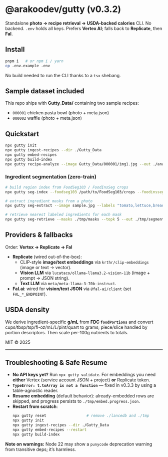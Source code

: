 # @arakoodev/gutty (v0.3.2)

Standalone **photo → recipe retrieval → USDA-backed calories** CLI.
No backend. `.env` holds all keys. Prefers **Vertex AI**; falls back to **Replicate**, then **Fal**.

## Install
```bash
pnpm i   # or npm i / yarn
cp .env.example .env
```
No build needed to run the CLI thanks to a `tsx` shebang.

## Sample dataset included
This repo ships with **Gutty_Data/** containing two sample recipes:
- `000001` chicken pasta bowl (photo + meta.json)
- `000002` waffle (photo + meta.json)

## Quickstart
```bash
npx gutty init
npx gutty ingest-recipes --dir ./Gutty_Data
npx gutty embed-recipes
npx gutty build-index
npx gutty recipe-analyze --image Gutty_Data/000001/img1.jpg --out ./analysis.json
```

### Ingredient segmentation (zero-train)
```bash
# build region index from FoodSeg103 / FoodInsSeg crops
npx gutty seg-index --foodseg103 /path/to/FoodSeg103/crops --foodinsseg /path/to/FoodInsSeg/crops

# extract ingredient masks from a photo
npx gutty seg-extract --image sample.jpg --labels "tomato,lettuce,bread" --out ./tmp/masks

# retrieve nearest labeled ingredients for each mask
npx gutty seg-retrieve --masks ./tmp/masks --topk 5 --out ./tmp/segments.json
```

## Providers & fallbacks
Order: **Vertex → Replicate → Fal**

- **Replicate** (wired out-of-the-box):
  - CLIP-style **image/text embeddings** via `krthr/clip-embeddings` (image or text → vector).
  - **Vision LLM** via `lucataco/ollama-llama3.2-vision-11b` (image + prompt → JSON string).
  - **Text LLM** via `meta/meta-llama-3-70b-instruct`.
- **Fal.ai**: wired for **vision/text JSON** via `@fal-ai/client` (set `FAL_*_ENDPOINT`).

## USDA density
We derive ingredient-specific **g/mL** from **FDC `foodPortions`** and convert cups/tbsp/tsp/fl-oz/mL/L/pint/quart to grams; piece/slice handled by portion descriptors. Then scale per-100g nutrients to totals.

MIT © 2025


---

## Troubleshooting & Safe Resume

- **No API keys yet?** Run `npx gutty validate`. For embeddings you need **either** Vertex (service account JSON + project) **or** Replicate token.
- **`TypeError: t.toArray is not a function`** — fixed in v0.3.3 by using a table-agnostic reader.
- **Resume embedding** (default behavior): already-embedded rows are skipped, and progress persists to `./tmp/embed.progress.json`.
- **Restart from scratch**: 
  ```bash
  npx gutty reset                  # remove ./lancedb and ./tmp
  npx gutty init
  npx gutty ingest-recipes --dir ./Gutty_Data
  npx gutty embed-recipes --restart
  npx gutty build-index
  ```

**Note on warnings:** Node 22 may show a `punycode` deprecation warning from transitive deps; it’s harmless.
